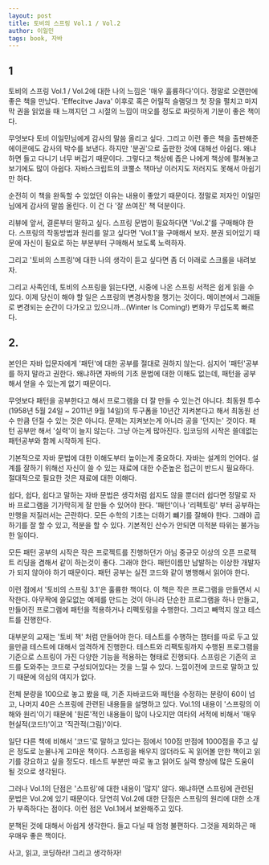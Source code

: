 ```yaml
---
layout: post
title: 토비의 스프링 Vol.1 / Vol.2
author: 이일민
tags: book, 자바
---
```


## 1
토비의 스프링 Vol.1 / Vol.2에 대한 나의 느낌은 '매우 훌륭하다'이다. 정말로 오랜만에 좋은 책을 만났다. 'Effecitve Java' 이후로 혹은 어릴적 슬램덩크 첫 장을 펼치고 마지막 권을 읽었을 때 느껴지던 그 시절의 느낌이 떠오를 정도로 짜릿하게 기분이 좋은 책이다. 

무엇보다 토비 이일민님에게 감사의 말씀 올리고 싶다. 그리고 이런 좋은 책을 출판해준 에이콘에도 감사의 박수를 보낸다. 하지만 '분권'으로 출판한 것에 대해선 아쉽다. 왜냐하면 들고 다니기 너무 버겁기 때문이다. 그렇다고 책상에 좁은 나에게 책상에 펼쳐놓고 보기에도 많이 아쉽다. 자바스크립트의 코뿔소 책마냥 이러지도 저러지도 못해서 아쉽기만 하다. 

순전히 이 책을 완독할 수 있었던 이유는 내용이 좋았기 때문이다. 정말로 저자인 이일민님에게 감사의 말씀 올린다. 이 건 다 '잘 쓰여진' 책 덕분이다.

리뷰에 앞서, 결론부터 말하고 싶다. 스프링 문법이 필요하다면 'Vol.2'를 구매해야 한다. 스프링의 작동방법과 원리를 알고 싶다면 'Vol.1'을 구매해서 보자. 분권 되어있기 때문에 자신이 필요로 하는 부분부터 구매해서 보도록 노력하자.

그리고 '토비의 스프링'에 대한 나의 생각이 듣고 싶다면 좀 더 아래로 스크롤을 내려보자.

그리고 사족인데, 토비의 스프링을 읽는다면, 시중에 나온 스프링 서적은 쉽게 읽을 수 있다. 이제 당신이 해야 할 일은 스프링의 변경사항을 챙기는 것이다. 메이븐에서 그래들로 변경되는 순간이 다가오고 있으니까...(Winter Is Coming!) 변화가 무섭도록 빠르다.


## 2.
본인은 자바 입문자에게 '패턴'에 대한 공부를 절대로 권하지 않는다. 심지어 '패턴'공부를 하지 말라고 권한다. 왜냐하면 자바의 기초 문법에 대한 이해도 없는데, 패턴을 공부해서 얻을 수 있는게 없기 때문이다. 

무엇보다 패턴을 공부한다고 해서 프로그램을 더 잘 만들 수 있는건 아니다. 최동원 투수(1958년 5월 24일 ~ 2011년 9월 14일)의 투구폼을 10년간 지켜본다고 해서 최동원 선수 만큼 던질 수 있는 것은 아니다. 문제는 지켜보는게 아니라 공을 '던지는' 것이다. 패턴 공부만 해서 '실력'이 늘지 않는다. 그냥 아는게 많아진다. 입코딩의 시작은 쓸데없는 패턴공부와 함께 시작하게 된다. 

기본적으로 자바 문법에 대한 이해도부터 높이는게 중요하다. 자바는 설계의 언어다. 설계를 잘하기 위해선 자신이 쓸 수 있는 재료에 대한 수준높은 접근이 반드시 필요하다. 절대적으로 필요한 것은 재료에 대한 이해다. 

쉽다, 쉽다, 쉽다고 말하는 자바 문법은 생각처럼 쉽지도 않을 뿐더러 쉽다면 정말로 자바 프로그램을 기가막히게 잘 만들 수 있어야 한다. '패턴'이나 '리펙토링' 부터 공부하는 만행을 저질러서는 곤란하다. 모든 수학의 기초는 더하기 뺴기를 잘해야 한다. 그래야 곱하기를 잘 할 수 있고, 적분을 할 수 있다. 기본적인 산수가 안되면 미적분 따위는 불가능 한 일이다. 

모든 패턴 공부의 시작은 작은 프로젝트를 진행하던가 아님 중규모 이상의 오픈 프로젝트 리딩을 겸해서 같이 하는것이 좋다. 그래야 한다. 패턴이름만 남발하는 이상한 개발자가 되지 않아야 하기 때문이다. 패턴 공부는 실전 코드와 같이 병행해서 읽어야 한다.

이런 점에서 '토비의 스프링 3.1'은 훌륭한 책이다. 이 책은 작은 프로그램을 만들면서 시작한다. 아무짝에 쓸모없는 예제를 만드는 것이 아니라 단순한 프로그램을 하나 만들고, 만들어진 프로그램에 패턴을 적용하거나 리펙토링을 수행한다. 그리고 빼먹지 않고 테스트를 진행한다. 

대부분의 교재는 '토비 책' 처럼 만들어야 한다. 테스트를 수행하는 챕터를 따로 두고 있을만큼 테스트에 대해서 엄격하게 진행한다. 테스트와 리팩토링까지 수행된 프로그램을 기준으로 스프링이 가진 다양한 기능을 적용하는 형태로 진행되다. 스프링은 기존의 코드를 도와주는 코드로 구성되어있다는 것을 느낄 수 있다. 느낌이전에 코드로 말하고 있기 때문에 의심의 여지가 없다.

전체 분량을 100으로 놓고 봤을 때, 기존 자바코드와 패턴을 수정하는 분량이 60이 넘고, 나머지 40은 스프링에 관련된 내용들을 설명하고 있다. Vol.1의 내용이 '스프링의 이해와 원리'이기 때문에 '원론'적인 내용들이 많이 나오지만 여타의 서적에 비해서 '매우 현실적(코드!)'이고 '직관적(그림)'이다. 

일단 다른 책에 비해서 '코드'로 말하고 있다는 점에서 100점 만점에 1000점을 주고 싶은 정도로 눈물나게 고마운 책이다. 스프링을 배우지 않더라도 꼭 읽어볼 만한 책이고 읽기를 강요하고 싶을 정도다. 테스트 부분만 따로 놓고 읽어도 실력 향상에 많은 도움이 될 것으로 생각된다.

그러나 Vol.1의 단점은 '스프링'에 대한 내용이 '많지' 않다. 왜냐하면 스프링에 관련된 문법은 Vol.2에 있기 때문이다. 당연히 Vol.2에 대한 단점은 스프링의 원리에 대한 소개가 부족하다는 점이다. 이런 점은 Vol.1에서 보완해주고 있다. 

분책된 것에 대해서 아쉽게 생각한다. 들고 다닐 때 엄청 불편하다. 그것을 제외하곤 매우매우 좋은 책이다. 

사고, 읽고, 코딩하라! 그리고 생각하자!